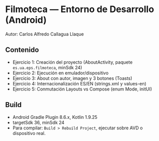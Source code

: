 # Filmoteca — Entorno de Desarrollo (Android)
Autor: Carlos Alfredo Callagua Llaque

## Contenido
- Ejercicio 1: Creación del proyecto (AboutActivity, paquete `es.ua.eps.filmoteca`, minSdk 24)
- Ejercicio 2: Ejecución en emulador/dispositivo
- Ejercicio 3: About con autor, imagen y 3 botones (Toasts)
- Ejercicio 4: Internacionalización ES/EN (strings.xml y values-en)
- Ejercicio 5: Conmutación Layouts vs Compose (enum Mode, initUI)

## Build
- Android Gradle Plugin 8.6.x, Kotlin 1.9.25
- targetSdk 36, minSdk 24
- Para compilar: `Build > Rebuild Project`, ejecutar sobre AVD o dispositivo real.
